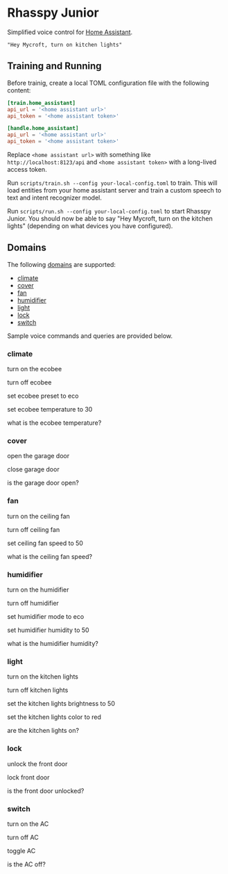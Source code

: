 # Rhasspy Junior

Simplified voice control for [Home Assistant](https://www.home-assistant.io/).

    "Hey Mycroft, turn on kitchen lights"

## Training and Running

Before trainig, create a local TOML configuration file with the following content:

``` toml
[train.home_assistant]
api_url = '<home assistant url>'
api_token = '<home assistant token>'

[handle.home_assistant]
api_url = '<home assistant url>'
api_token = '<home assistant token>'
```

Replace `<home assistant url>` with something like `http://localhost:8123/api` and `<home assistant token>` with a long-lived access token.

Run `scripts/train.sh --config your-local-config.toml` to train. This will load entities from your home assistant server and train a custom speech to text and intent recognizer model.

Run `scripts/run.sh --config your-local-config.toml` to start Rhasspy Junior. You should now be able to say "Hey Mycroft, turn on the kitchen lights" (depending on what devices you have configured).


## Domains

The following [domains](https://www.home-assistant.io/docs/glossary/#domain) are supported:

* [climate](https://www.home-assistant.io/integrations/climate/)
* [cover](https://www.home-assistant.io/integrations/cover/)
* [fan](https://www.home-assistant.io/integrations/fan/)
* [humidifier](https://www.home-assistant.io/integrations/humidifier/)
* [light](https://www.home-assistant.io/integrations/light/)
* [lock](https://www.home-assistant.io/integrations/lock/)
* [switch](https://www.home-assistant.io/integrations/switch/)

Sample voice commands and queries are provided below.


### climate

turn on the ecobee

turn off ecobee

set ecobee preset to eco

set ecobee temperature to 30

what is the ecobee temperature?


### cover

open the garage door

close garage door

is the garage door open?


### fan

turn on the ceiling fan

turn off ceiling fan

set ceiling fan speed to 50

what is the ceiling fan speed?

### humidifier

turn on the humidifier

turn off humidifier

set humidifier mode to eco

set humidifier humidity to 50

what is the humidifier humidity?

### light

turn on the kitchen lights

turn off kitchen lights

set the kitchen lights brightness to 50

set the kitchen lights color to red

are the kitchen lights on?


### lock

unlock the front door

lock front door

is the front door unlocked?

### switch

turn on the AC

turn off AC

toggle AC

is the AC off?

